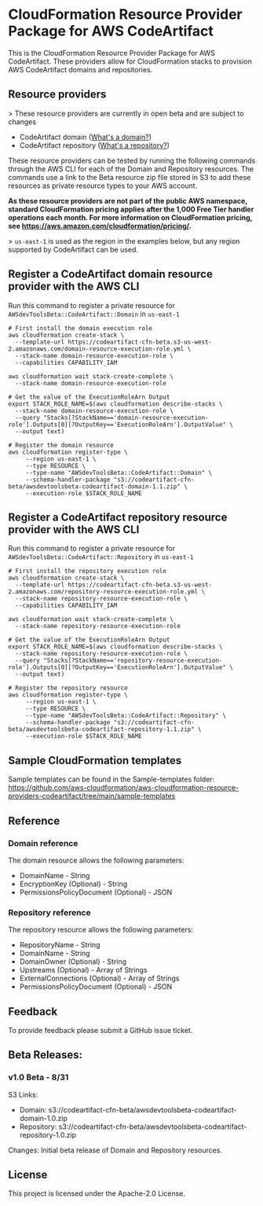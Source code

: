 # CloudFormation Resource Provider Package for AWS CodeArtifact

This is the CloudFormation Resource Provider Package for AWS CodeArtifact. These providers allow for CloudFormation stacks to provision AWS CodeArtifact domains and repositories.

## Resource providers

\> These resource providers are currently in open beta and are subject to changes

* CodeArtifact domain ([What's a domain?](https://docs.aws.amazon.com/codeartifact/latest/ug/codeartifact-concepts.html#welcome-concepts-domain))
* CodeArtifact repository ([What's a repository?](https://docs.aws.amazon.com/codeartifact/latest/ug/codeartifact-concepts.html#welcome-concepts-repository))

These resource providers can be tested by running the following commands through the AWS CLI for each of the Domain and Repository resources. The commands use a link to the Beta resource zip file stored in S3 to add these resources as private resource types to your AWS account.

**As these resource providers are not part of the public AWS namespace, standard CloudFormation pricing applies after the 1,000 Free Tier handler operations each month. For more information on CloudFormation pricing, see https://aws.amazon.com/cloudformation/pricing/.**

\> `us-east-1` is used as the region in the examples below, but any region supported by CodeArtifact can be used.

## Register a CodeArtifact domain resource provider with the AWS CLI
Run this command to register a private resource for `AWSdevToolsBeta::CodeArtifact::Domain` in `us-east-1`

```
# First install the domain execution role
aws cloudformation create-stack \
  --template-url https://codeartifact-cfn-beta.s3-us-west-2.amazonaws.com/domain-resource-execution-role.yml \
  --stack-name domain-resource-execution-role \
  --capabilities CAPABILITY_IAM

aws cloudformation wait stack-create-complete \
  --stack-name domain-resource-execution-role

# Get the value of the ExecutionRoleArn Output
export STACK_ROLE_NAME=$(aws cloudformation describe-stacks \
  --stack-name domain-resource-execution-role \
  --query "Stacks[?StackName=='domain-resource-execution-role'].Outputs[0][?OutputKey=='ExecutionRoleArn'].OutputValue" \
  --output text)

# Register the domain resource
aws cloudformation register-type \
     --region us-east-1 \
     --type RESOURCE \
     --type-name "AWSdevToolsBeta::CodeArtifact::Domain" \
     --schema-handler-package "s3://codeartifact-cfn-beta/awsdevtoolsbeta-codeartifact-domain-1.1.zip" \
     --execution-role $STACK_ROLE_NAME
```

## Register a CodeArtifact repository resource provider with the AWS CLI
Run this command to register a private resource for `AWSdevToolsBeta::CodeArtifact::Repository` in `us-east-1`

```
# First install the repository execution role
aws cloudformation create-stack \
  --template-url https://codeartifact-cfn-beta.s3-us-west-2.amazonaws.com/repository-resource-execution-role.yml \
  --stack-name repository-resource-execution-role \
  --capabilities CAPABILITY_IAM

aws cloudformation wait stack-create-complete \
  --stack-name repository-resource-execution-role

# Get the value of the ExecutionRoleArn Output
export STACK_ROLE_NAME=$(aws cloudformation describe-stacks \
  --stack-name repository-resource-execution-role \
  --query "Stacks[?StackName=='repository-resource-execution-role'].Outputs[0][?OutputKey=='ExecutionRoleArn'].OutputValue" \
  --output text)

# Register the repository resource
aws cloudformation register-type \
     --region us-east-1 \
     --type RESOURCE \
     --type-name "AWSdevToolsBeta::CodeArtifact::Repository" \
     --schema-handler-package "s3://codeartifact-cfn-beta/awsdevtoolsbeta-codeartifact-repository-1.1.zip" \
     --execution-role $STACK_ROLE_NAME
```

## Sample CloudFormation templates

Sample templates can be found in the Sample-templates folder:
https://github.com/aws-cloudformation/aws-cloudformation-resource-providers-codeartifact/tree/main/sample-templates

## Reference

### Domain reference

The domain resource allows the following parameters:

* DomainName - String
* EncryptionKey (Optional) - String
* PermissionsPolicyDocument (Optional)  - JSON

### Repository reference

The repository resource allows the following parameters:

* RepositoryName - String
* DomainName - String
* DomainOwner (Optional) - String
* Upstreams (Optional) - Array of Strings
* ExternalConnections (Optional)  - Array of Strings
* PermissionsPolicyDocument (Optional)  - JSON

## Feedback

To provide feedback please submit a GitHub issue ticket.

## Beta Releases:

### v1.0 Beta - 8/31

S3 Links:

* Domain: s3://codeartifact-cfn-beta/awsdevtoolsbeta-codeartifact-domain-1.0.zip
* Repository: s3://codeartifact-cfn-beta/awsdevtoolsbeta-codeartifact-repository-1.0.zip

Changes: Initial beta release of Domain and Repository resources.

## License

This project is licensed under the Apache-2.0 License.
